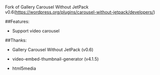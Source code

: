 Fork of Gallery Carousel Without JetPack v0.6(https://wordpress.org/plugins/carousel-without-jetpack/developers/)

##Features:

- Support video carousel


##Thanks:

- Gallery Carousel Without JetPack (v0.6)

- video-embed-thumbnail-generator (v4.1.5)

- html5media
